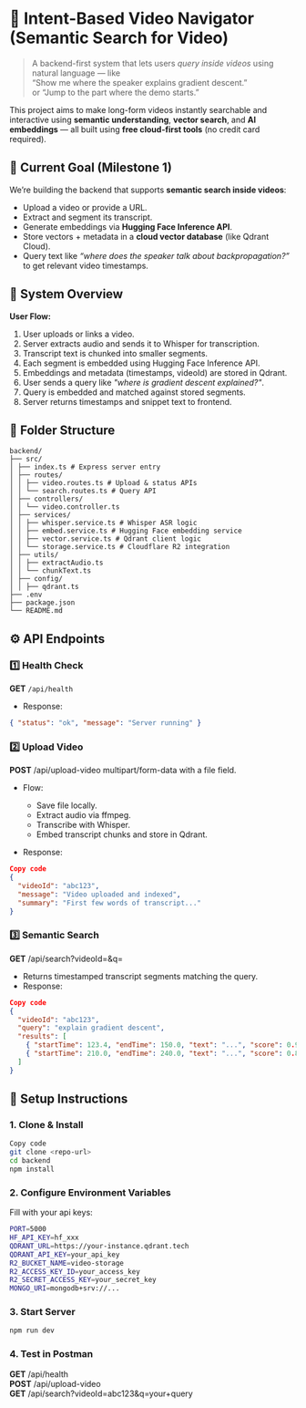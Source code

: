 # 🎥 Intent-Based Video Navigator (Semantic Search for Video)

> A backend-first system that lets users *query inside videos* using natural language — like  
> “Show me where the speaker explains gradient descent.”  
> or “Jump to the part where the demo starts.”

This project aims to make long-form videos instantly searchable and interactive using **semantic understanding**, **vector search**, and **AI embeddings** — all built using **free cloud-first tools** (no credit card required).



## 🚀 Current Goal (Milestone 1)

We’re building the backend that supports **semantic search inside videos**:
- Upload a video or provide a URL.
- Extract and segment its transcript.
- Generate embeddings via **Hugging Face Inference API**.
- Store vectors + metadata in a **cloud vector database** (like Qdrant Cloud).
- Query text like _“where does the speaker talk about backpropagation?”_ to get relevant video timestamps.

## 🧠 System Overview

**User Flow:**
1. User uploads or links a video.  
2. Server extracts audio and sends it to Whisper for transcription.  
3. Transcript text is chunked into smaller segments.  
4. Each segment is embedded using Hugging Face Inference API.  
5. Embeddings and metadata (timestamps, videoId) are stored in Qdrant.  
6. User sends a query like *"where is gradient descent explained?"*.  
7. Query is embedded and matched against stored segments.  
8. Server returns timestamps and snippet text to frontend.

## 📁 Folder Structure

```
backend/
├── src/
│ ├── index.ts # Express server entry
│ ├── routes/
│ │ ├── video.routes.ts # Upload & status APIs
│ │ └── search.routes.ts # Query API
│ ├── controllers/
│ │ └── video.controller.ts
│ ├── services/
│ │ ├── whisper.service.ts # Whisper ASR logic
│ │ ├── embed.service.ts # Hugging Face embedding service
│ │ ├── vector.service.ts # Qdrant client logic
│ │ └── storage.service.ts # Cloudflare R2 integration
│ ├── utils/
│ │ ├── extractAudio.ts
│ │ └── chunkText.ts
│ ├── config/
│ │ ├── qdrant.ts
├── .env
├── package.json
└── README.md
```

<!-- TODO -->
<!-- ## 🧠 System Architecture 
![System Architecture](https://img-service-provider/architecture.png) -->

## ⚙️ API Endpoints

### 1️⃣ Health Check

**GET** `/api/health`  
- Response:

```json
{ "status": "ok", "message": "Server running" }
```

### 2️⃣ Upload Video

**POST** /api/upload-video
multipart/form-data with a file field.
- Flow:
    - Save file locally.
    - Extract audio via ffmpeg.
    - Transcribe with Whisper.
    - Embed transcript chunks and store in Qdrant.

- Response:

```json
Copy code
{
  "videoId": "abc123",
  "message": "Video uploaded and indexed",
  "summary": "First few words of transcript..."
}
``` 

### 3️⃣ Semantic Search

**GET** /api/search?videoId=<id>&q=<query>
- Returns timestamped transcript segments matching the query.
- Response:

```json
Copy code
{
  "videoId": "abc123",
  "query": "explain gradient descent",
  "results": [
    { "startTime": 123.4, "endTime": 150.0, "text": "...", "score": 0.92 },
    { "startTime": 210.0, "endTime": 240.0, "text": "...", "score": 0.89 }
  ]
}
```

## 🧩 Setup Instructions

### 1. Clone & Install

```bash
Copy code
git clone <repo-url>
cd backend
npm install
```

### 2. Configure Environment Variables

Fill with your api keys:

```bash
PORT=5000
HF_API_KEY=hf_xxx
QDRANT_URL=https://your-instance.qdrant.tech
QDRANT_API_KEY=your_api_key
R2_BUCKET_NAME=video-storage
R2_ACCESS_KEY_ID=your_access_key
R2_SECRET_ACCESS_KEY=your_secret_key
MONGO_URI=mongodb+srv://...
```

### 3. Start Server
```bash
npm run dev
```

### 4. Test in Postman
**GET** /api/health  
**POST** /api/upload-video  
**GET** /api/search?videoId=abc123&q=your+query  
